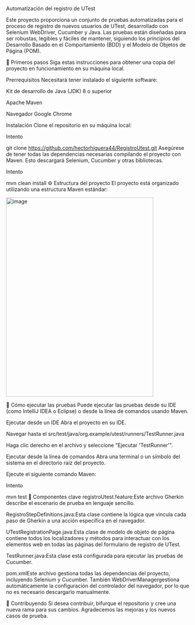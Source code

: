 Automatización del registro de UTest

Este proyecto proporciona un conjunto de pruebas automatizadas para el proceso de registro de nuevos usuarios de UTest, desarrollado con Selenium WebDriver, Cucumber y Java. Las pruebas están diseñadas para ser robustas, legibles y fáciles de mantener, siguiendo los principios del Desarrollo Basado en el Comportamiento (BDD) y el Modelo de Objetos de Página (POM).

🚀 Primeros pasos
Siga estas instrucciones para obtener una copia del proyecto en funcionamiento en su máquina local.

Prerrequisitos
Necesitará tener instalado el siguiente software:

Kit de desarrollo de Java (JDK) 8 o superior

Apache Maven

Navegador Google Chrome

Instalación
Clone el repositorio en su máquina local:

Intento

git clone https://github.com/hectorhiguera44/RegistroUtest.git
Asegúrese de tener todas las dependencias necesarias compilando el proyecto con Maven. Esto descargará Selenium, Cucumber y otras bibliotecas.

Intento

mvn clean install
⚙️ Estructura del proyecto
El proyecto está organizado utilizando una estructura Maven estándar:

<img width="403" height="544" alt="image" src="https://github.com/user-attachments/assets/228bfc43-e666-461b-a7e7-d1de53921d58" />

🧪 Cómo ejecutar las pruebas
Puede ejecutar las pruebas desde su IDE (como IntelliJ IDEA o Eclipse) o desde la línea de comandos usando Maven.

Ejecutar desde un IDE
Abra el proyecto en su IDE.

Navegar hasta el src/test/java/org.example/utest/runners/TestRunner.java

Haga clic derecho en el archivo y seleccione "Ejecutar 'TestRunner'".

Ejecutar desde la línea de comandos
Abra una terminal o un símbolo del sistema en el directorio raíz del proyecto.

Ejecute el siguiente comando Maven:

Intento

mvn test
📖 Componentes clave
registroUtest.feature:Este archivo Gherkin describe el escenario de prueba en lenguaje sencillo.

RegistroStepDefinitions.java:Esta clase contiene la lógica que vincula cada paso de Gherkin a una acción específica en el navegador.

UTestRegistrationPage.java:Esta clase de modelo de objeto de página contiene todos los localizadores y métodos para interactuar con los elementos web en todas las páginas del formulario de registro de UTest.

TestRunner.java:Esta clase está configurada para ejecutar las pruebas de Cucumber.

pom.xmlEste archivo gestiona todas las dependencias del proyecto, incluyendo Selenium y Cucumber. También WebDriverManagergestiona automáticamente la configuración del controlador del navegador, por lo que no es necesario descargarlo manualmente.

🤝 Contribuyendo
Si desea contribuir, bifurque el repositorio y cree una nueva rama para sus cambios. Agradecemos las mejoras y los nuevos casos de prueba.
